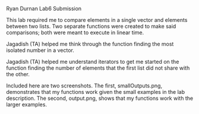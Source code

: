 Ryan Durnan Lab6 Submission

This lab required me to compare elements in a single vector and elements between two lists. 
Two separate functions were created to make said comparisons; both were meant to execute in linear time.

Jagadish (TA) helped me think through the function finding the most isolated number in a vector.

Jagadish (TA) helped me understand iterators to get me started on the function finding the number 
of elements that the first list did not share with the other.

Included here are two screenshots. The first, smallOutputs.png, demonstrates that my functions work 
given the small examples in the lab description. The second, output.png, shows that my functions 
work with the larger examples.
